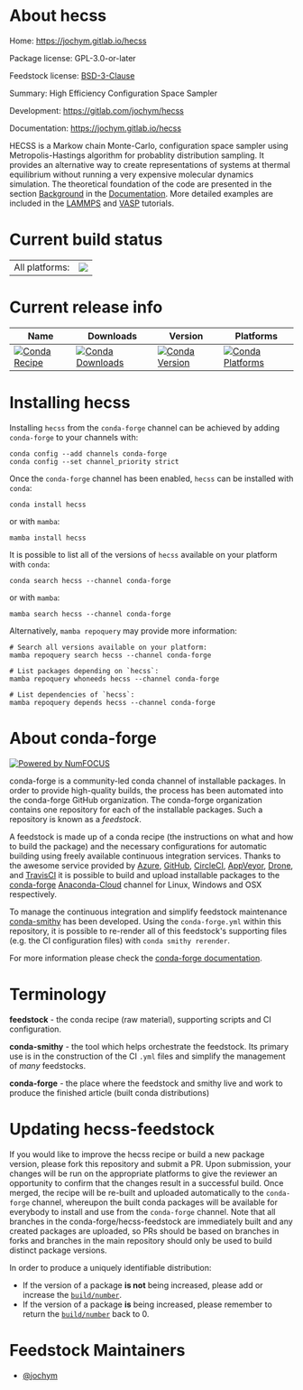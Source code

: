 About hecss
===========

Home: https://jochym.gitlab.io/hecss

Package license: GPL-3.0-or-later

Feedstock license: [BSD-3-Clause](https://github.com/conda-forge/hecss-feedstock/blob/main/LICENSE.txt)

Summary: High Efficiency Configuration Space Sampler

Development: https://gitlab.com/jochym/hecss

Documentation: https://jochym.gitlab.io/hecss

HECSS is a Markow chain Monte-Carlo, configuration space sampler using
Metropolis-Hastings algorithm for probablity distribution sampling.
It provides an alternative way to create representations of systems
at thermal equilibrium without running a very expensive molecular
dynamics simulation. The theoretical foundation of the code are presented
in the section [Background](https://jochym.gitlab.io/hecss/Background)
in the [Documentation](https://jochym.gitlab.io/hecss/).
More detailed examples are included in the
[LAMMPS](https://jochym.gitlab.io/hecss/LAMMPS_Tutorial)
and [VASP](https://jochym.gitlab.io/hecss/VASP_Tutorial) tutorials.


Current build status
====================


<table><tr><td>All platforms:</td>
    <td>
      <a href="https://dev.azure.com/conda-forge/feedstock-builds/_build/latest?definitionId=14569&branchName=main">
        <img src="https://dev.azure.com/conda-forge/feedstock-builds/_apis/build/status/hecss-feedstock?branchName=main">
      </a>
    </td>
  </tr>
</table>

Current release info
====================

| Name | Downloads | Version | Platforms |
| --- | --- | --- | --- |
| [![Conda Recipe](https://img.shields.io/badge/recipe-hecss-green.svg)](https://anaconda.org/conda-forge/hecss) | [![Conda Downloads](https://img.shields.io/conda/dn/conda-forge/hecss.svg)](https://anaconda.org/conda-forge/hecss) | [![Conda Version](https://img.shields.io/conda/vn/conda-forge/hecss.svg)](https://anaconda.org/conda-forge/hecss) | [![Conda Platforms](https://img.shields.io/conda/pn/conda-forge/hecss.svg)](https://anaconda.org/conda-forge/hecss) |

Installing hecss
================

Installing `hecss` from the `conda-forge` channel can be achieved by adding `conda-forge` to your channels with:

```
conda config --add channels conda-forge
conda config --set channel_priority strict
```

Once the `conda-forge` channel has been enabled, `hecss` can be installed with `conda`:

```
conda install hecss
```

or with `mamba`:

```
mamba install hecss
```

It is possible to list all of the versions of `hecss` available on your platform with `conda`:

```
conda search hecss --channel conda-forge
```

or with `mamba`:

```
mamba search hecss --channel conda-forge
```

Alternatively, `mamba repoquery` may provide more information:

```
# Search all versions available on your platform:
mamba repoquery search hecss --channel conda-forge

# List packages depending on `hecss`:
mamba repoquery whoneeds hecss --channel conda-forge

# List dependencies of `hecss`:
mamba repoquery depends hecss --channel conda-forge
```


About conda-forge
=================

[![Powered by
NumFOCUS](https://img.shields.io/badge/powered%20by-NumFOCUS-orange.svg?style=flat&colorA=E1523D&colorB=007D8A)](https://numfocus.org)

conda-forge is a community-led conda channel of installable packages.
In order to provide high-quality builds, the process has been automated into the
conda-forge GitHub organization. The conda-forge organization contains one repository
for each of the installable packages. Such a repository is known as a *feedstock*.

A feedstock is made up of a conda recipe (the instructions on what and how to build
the package) and the necessary configurations for automatic building using freely
available continuous integration services. Thanks to the awesome service provided by
[Azure](https://azure.microsoft.com/en-us/services/devops/), [GitHub](https://github.com/),
[CircleCI](https://circleci.com/), [AppVeyor](https://www.appveyor.com/),
[Drone](https://cloud.drone.io/welcome), and [TravisCI](https://travis-ci.com/)
it is possible to build and upload installable packages to the
[conda-forge](https://anaconda.org/conda-forge) [Anaconda-Cloud](https://anaconda.org/)
channel for Linux, Windows and OSX respectively.

To manage the continuous integration and simplify feedstock maintenance
[conda-smithy](https://github.com/conda-forge/conda-smithy) has been developed.
Using the ``conda-forge.yml`` within this repository, it is possible to re-render all of
this feedstock's supporting files (e.g. the CI configuration files) with ``conda smithy rerender``.

For more information please check the [conda-forge documentation](https://conda-forge.org/docs/).

Terminology
===========

**feedstock** - the conda recipe (raw material), supporting scripts and CI configuration.

**conda-smithy** - the tool which helps orchestrate the feedstock.
                   Its primary use is in the construction of the CI ``.yml`` files
                   and simplify the management of *many* feedstocks.

**conda-forge** - the place where the feedstock and smithy live and work to
                  produce the finished article (built conda distributions)


Updating hecss-feedstock
========================

If you would like to improve the hecss recipe or build a new
package version, please fork this repository and submit a PR. Upon submission,
your changes will be run on the appropriate platforms to give the reviewer an
opportunity to confirm that the changes result in a successful build. Once
merged, the recipe will be re-built and uploaded automatically to the
`conda-forge` channel, whereupon the built conda packages will be available for
everybody to install and use from the `conda-forge` channel.
Note that all branches in the conda-forge/hecss-feedstock are
immediately built and any created packages are uploaded, so PRs should be based
on branches in forks and branches in the main repository should only be used to
build distinct package versions.

In order to produce a uniquely identifiable distribution:
 * If the version of a package **is not** being increased, please add or increase
   the [``build/number``](https://docs.conda.io/projects/conda-build/en/latest/resources/define-metadata.html#build-number-and-string).
 * If the version of a package **is** being increased, please remember to return
   the [``build/number``](https://docs.conda.io/projects/conda-build/en/latest/resources/define-metadata.html#build-number-and-string)
   back to 0.

Feedstock Maintainers
=====================

* [@jochym](https://github.com/jochym/)

